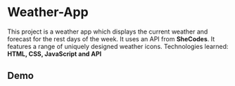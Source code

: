 # Weather-App
  This project is a weather app which displays the current weather and forecast for the rest days of the week.
  It uses an API from **SheCodes**.
  It features a range of uniquely designed weather icons.
  Technologies learned: **HTML, CSS, JavaScript and API**  
## Demo 
